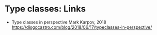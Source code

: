 # Type classes: Links

* Type classes in perspective
Mark Karpov, 2018
https://diogocastro.com/blog/2018/06/17/typeclasses-in-perspective/
